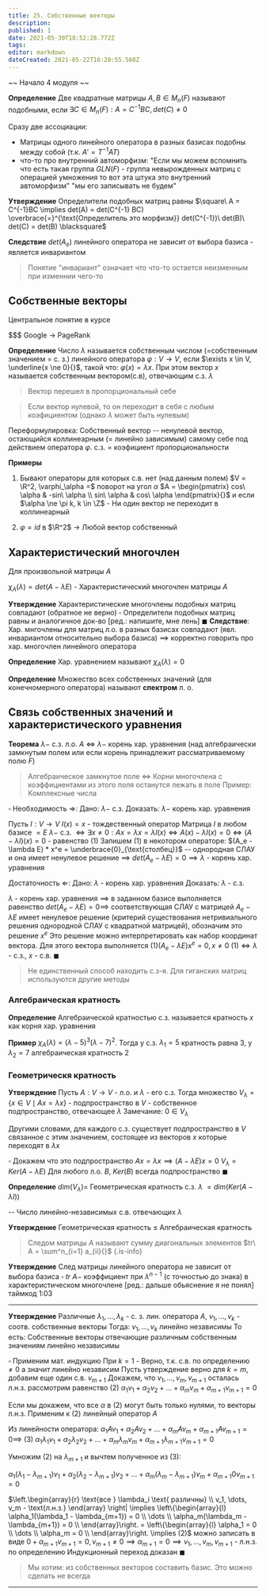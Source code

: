 ```yaml
---
title: 25. Собственные векторы
description: 
published: 1
date: 2021-05-30T18:52:28.772Z
tags: 
editor: markdown
dateCreated: 2021-05-22T16:20:55.560Z
---
```


~~ Начало 4 модуля ~~


**Определение** Две квадратные матрицы $A, B \in M_n(F)$ называют подобными, если $\exists C \in M_n(F): A = C^{-1}BC, det(C) \neq 0$

Сразу две ассоциации: 
- Матрицы одного линейного оператора в разных базисах подобны между собой (т.к. $A' = T^{-1}AT$)
- что-то про внутренний автоморфизм: "Если мы можем вспомнить что есть такая группа $GLN(F)$ - группа невырожденных матриц с операцией умножения то вот эта штука это внутренний автоморфизм" "мы его записывать не будем"

**Утверждение** Определители подобных матриц равны
$\square\ A = C^{-1}BC \implies det(A) = det(C^{-1} BC) \overbrace{=}^{\text{Определитель это морфизм}} det(C^{-1})\ det(B)\ det(C) = det(B) \blacksquare$

**Следствие** $det(A_e)$ линейного оператора не зависит от выбора базиса - является инвариантом

> Понятие "инвариант" означает что что-то остается неизменным при изменнии чего-то

## Собственные векторы
Центральное понятие в курсе

\$\$\$ Google $\rightarrow$ PageRank

**Определение** Число $\lambda$ называется собственным числом (=собственным значением = с. з.) линейного оператора $\varphi: V \to V$, если $\exists x \in V, \underline{x \ne 0}{}$, такой что: $\varphi(x) = \lambda x$. При этом вектор $x$ называется собственным вектором(с.в), отвечающим с.з. $\lambda$

> Вектор перешел в пропорциональный себе

> Если вектор нулевой, то он переходит в себя с любым коэфициентом (однако $\lambda$ может быть нулевым)

Переформулировка: Собственный вектор -- ненулевой вектор, остающийся коллинеарным (= линейно зависимым) самому себе под действием оператора $\varphi$. с.з. $=$ коэфициент пропорциональности

**Примеры** 
1. Бывают операторы для которых с.в. нет (над данным полем)
$V = \R^2, \varphi_\alpha =$ поворот на угол $\alpha$
$A = \begin{pmatrix}
cos\ \alpha & -sin\ \alpha \\
sin\ \alpha & cos\ \alpha
\end{pmatrix}{}$ и если $\alpha \ne \pi k, k \in \Z$ - Ни один вектор не переходит в коллинеарный

2. $\varphi = id$ в $\R^2$ $\rightarrow$ Любой вектор собственный

## Характеристический многочлен

Для произвольной матрицы $A$

$\chi_A(\lambda) = det(A - \lambda E)$ - Характеристический многочлен матрицы $A$

**Утверждение** Характеристические многочлены подобных матриц совпадают (обратное не верно)
$\square$ Определители подобных матриц равны и аналогичное док-во [ред.: напишите, мне лень] $\blacksquare$
**Следствие**: Хар. мнгочлены для матриц л.о. в разных базисах совпадают (явл. инвариантом относительно выбора базиса) $\implies$ корректно говорить про хар. многочлен линейного оператора

**Определение** Хар. уравнением называют $\chi_A(\lambda) = 0$

**Определение** Множество всех собственных значений (для конечномерного оператора) называют **спектром** л. о.

## Связь собственных значений и характеристического уравнения

**Теорема** $\lambda -$ с.з. л.о. $A$ $\iff$ $\lambda -$ корень хар. уравнения (над алгебраически замкнутым полем или если корень принадлежит рассматриваемому полю $F$)

> Алгебраическое замкнутое поле $\iff$ Корни многочлена с коэффициентами из этого поля останутся лежать в поле
> Пример: Комплексные числа

$\square$ 
Необходимость $\Rightarrow$:
Дано: $\lambda -$ с.з.
Доказать: $\lambda -$ корень хар. уравнения

Пусть $I: V \to V\ I(x) = x$ - тождественный оператор
Матрица $I$ в любом базисе $= E$
$\lambda -$ с.з. $\iff \exists x \ne 0: Ax = \lambda x = \lambda I(x) \iff A(x) - \lambda I(x) = 0 \iff (A - \lambda I)(x) = 0$ - равенство $(1)$
Запишем $(1)$ в некотором операторе: $(A_e - \lambda E) * x^e = \underbrace{0}_{\text{столбец}}$ -- однородная СЛАУ и она имеет ненулевое решение $\implies$ $det(A_e - \lambda E) = 0 \implies \lambda$ - корень хар. уравнения

Достаточность $\Leftarrow$:
Дано: $\lambda$ - корень хар. уравнения
Доказать: $\lambda$ - с.з.

$\lambda$ - корень хар. уравнения $\implies$ в заданном базисе выполняется равенство $det(A_e - \lambda E) = 0 \implies$ соответствующая СЛАУ с матрицей $A_e - \lambda E$ имеет ненулевое решение (критерий существования нетривиального решения однородной СЛАУ с квадратной матрицей), обозначим это решение $x^e$
Это решение можно интерпретировать как набор координат вектора. Для этого вектора выполняется $(1) (A_e - \lambda E) x^e = 0, x \ne 0$
$(1) \iff \lambda$ - с.з., $x$ - с.в. $\blacksquare$

> Не единственный способ находить с.з-я. Для гиганских матриц используются другие методы

### Алгебраическая кратность
**Определение** Алгебраической кратностью с.з. называется кратность $x$ как корня хар. уравнения

**Пример** $\chi_A(\lambda) = (\lambda - 5)^3 (\lambda - 7)^2$. Тогда у с.з. $\lambda_1 = 5$ кратность равна $3$, у $\lambda_2 = 7$ алгебраическая кратность $2$

### Геометрическя кратность

**Утверждение** Пусть $A: V \to V$ - л.о. и $\lambda$ - его с.з.
Тогда множество $V_\lambda = \{ x \in V  \mid Ax = \lambda x\}{}$ - подпространство в $V$ - собственное подпространство, отвечающее $\lambda$
Замечание: $0 \in V_\lambda$

Другими словами, для каждого с.з. существует подпространство в $V$ связанное с этим значением, состоящее из векторов $x$ которые переходят в $\lambda x$

$\square$ Докажем что это подпространство 
$Ax = \lambda x \implies (A - \lambda E)x = 0$
$V_\lambda = Ker(A - \lambda E)$
Для любого л.о. $B$, $Ker(B)$ всегда подпространство $\blacksquare$

**Определение** $dim(V_\lambda) =$ Геометрическая кратность с.з. $\lambda$
$= dim(Ker(A - \lambda I))$

-- Число линейно-независимых с.в. отвечающих $\lambda$

**Утверждение** Геометрическая кратность $\le$ Алгебраическая кратность

> Следом матрицы $A$ называют сумму диагональных элементов
> $tr\ A = \sum^n_{i=1} a_{ii}{}$
{.is-info}

**Утверждение** След матрицы линейного оператора не зависит от выбора базиса
$\square$ $tr\ A -$ коэффициент при $\lambda^{n-1}$ (с точностью до знака) в характеристическом многочлене [ред.: дальше обьяснение я не понял] таймкод 1:03

---

**Утверждение** Различные $\lambda_1, \dots, \lambda_k$ - с. з. лин. оператора $A$, $v_1, \dots, v_k$ - соотв. собственные векторы
Тогда: $v_1, \dots, v_k$ линейно независимы
То есть: Собственные векторы отвечающие различным собственным значениям линейно независимы

$\square$ Применим мат. индукцию
При $k=1$ - Верно, т.к. с.в. по определению $\neq 0$ а значит линейно независим
Пусть утверждение верно для $k=m$, добавим еще один с.в. $v_{m+1}{}$
Докажем, что $v_1, \dots, v_m, v_{m+1}$ осталась л.н.з.
рассмотрим равенство $(2)\ \alpha_1v_1 + \alpha_2v_2 + \dots + \alpha_mv_m + \alpha_{m+1}v_{m+1} = 0$

Если мы докажем, что все $\alpha$ в $(2)$ могут быть только нулями, то векторы л.н.з.
Применим к $(2)$ линейный оператор $A$

Из линейности оператора: $\alpha_1Av_1 + \alpha_2Av_2 + \dots + \alpha_mAv_m + \alpha_{m+1}Av_{m+1} = 0 \implies$
$(3)\ \alpha_1\lambda_1v_1 + \alpha_2\lambda_2v_2 + \dots + \alpha_m\lambda_mv_m + \alpha_{m+1}\lambda_{m+1}v_{m+1} = 0$

Умножим $(2)$ на $\lambda_{m+1}{}$ и вычтем полученное из $(3)$:

$\alpha_1(\lambda_1-\lambda_{m+1})v_1 + \alpha_2(\lambda_2 - \lambda_{m+1})v_2 + \dots + \alpha_m(\lambda_m - \lambda_{m+1})v_m + \alpha_{m+1}0v_{m+1} = 0$

$\left.\begin{array}{r}
\text{все } \lambda_i \text{ различны} \\
v_1, \dots, v_m - \text{л.н.з.}
\end{array}
\right| \implies \left\{\begin{array}{l}
\alpha_1(\lambda_1 - \lambda_{m+1}) = 0 \\
\dots \\
\alpha_m(\lambda_m - \lambda_{m+1}) = 0 \\
\end{array}\right. = \left\{\begin{array}{l}
\alpha_1 = 0 \\
\dots \\
\alpha_m = 0 \\
\end{array}\right. \implies (2)$ можно записать в виде $0 + \alpha_{m+1}v_{m+1} = 0, v_{m+1} \ne 0 \implies \alpha_{m+1} = 0 \implies v_1, \dots, v_m, v_{m+1}{}$ - л.н.з. по определению
Индукционный переход доказан $\blacksquare$


> Мы хотим: из собственных векторов составить базис. Это можно сделать не всегда


---
